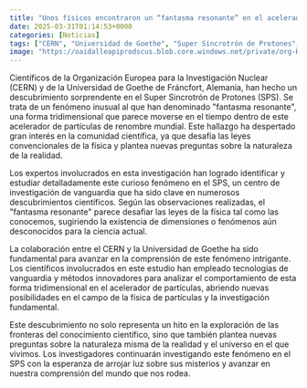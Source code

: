 ```yaml
---
title: "Unos físicos encontraron un “fantasma resonante” en el acelerador de partículas más famoso del planeta - una forma 3D que se mueve en el tiempo"
date: 2025-03-31T01:14:53+0000
categories: [Noticias]
tags: ["CERN", "Universidad de Goethe", "Super Sincrotrón de Protones", "fenómeno inusual", "fantasma resonante", "acelerador de partículas", "física de partículas."]
image: "https://oaidalleapiprodscus.blob.core.windows.net/private/org-HKmKxpuNw3Y88lm4EBrIPq0n/user-ZwiCXOggLL8ZNNKE2g7rXFmV/img-nrbryPoX0S8stvmszVynPtJZ.png?st=2025-03-31T00%3A14%3A53Z&se=2025-03-31T02%3A14%3A53Z&sp=r&sv=2024-08-04&sr=b&rscd=inline&rsct=image/png&skoid=d505667d-d6c1-4a0a-bac7-5c84a87759f8&sktid=a48cca56-e6da-484e-a814-9c849652bcb3&skt=2025-03-30T17%3A00%3A57Z&ske=2025-03-31T17%3A00%3A57Z&sks=b&skv=2024-08-04&sig=AuSoPwMejW92OsjjLVZVDe3aEsMhOuy6ePbfQp/LrZQ%3D"
---
```


Científicos de la Organización Europea para la Investigación Nuclear (CERN) y de la Universidad de Goethe de Fráncfort, Alemania, han hecho un descubrimiento sorprendente en el Super Sincrotrón de Protones (SPS). Se trata de un fenómeno inusual al que han denominado "fantasma resonante", una forma tridimensional que parece moverse en el tiempo dentro de este acelerador de partículas de renombre mundial. Este hallazgo ha despertado gran interés en la comunidad científica, ya que desafía las leyes convencionales de la física y plantea nuevas preguntas sobre la naturaleza de la realidad.

Los expertos involucrados en esta investigación han logrado identificar y estudiar detalladamente este curioso fenómeno en el SPS, un centro de investigación de vanguardia que ha sido clave en numerosos descubrimientos científicos. Según las observaciones realizadas, el "fantasma resonante" parece desafiar las leyes de la física tal como las conocemos, sugiriendo la existencia de dimensiones o fenómenos aún desconocidos para la ciencia actual.

La colaboración entre el CERN y la Universidad de Goethe ha sido fundamental para avanzar en la comprensión de este fenómeno intrigante. Los científicos involucrados en este estudio han empleado tecnologías de vanguardia y métodos innovadores para analizar el comportamiento de esta forma tridimensional en el acelerador de partículas, abriendo nuevas posibilidades en el campo de la física de partículas y la investigación fundamental.

Este descubrimiento no solo representa un hito en la exploración de las fronteras del conocimiento científico, sino que también plantea nuevas preguntas sobre la naturaleza misma de la realidad y el universo en el que vivimos. Los investigadores continuarán investigando este fenómeno en el SPS con la esperanza de arrojar luz sobre sus misterios y avanzar en nuestra comprensión del mundo que nos rodea.
    